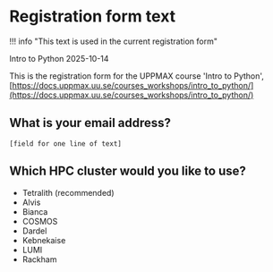 # Registration form text

!!! info "This text is used in the current registration form"

Intro to Python 2025-10-14

This is the registration form for the UPPMAX course 'Intro to Python',
[https://docs.uppmax.uu.se/courses_workshops/intro_to_python/](https://docs.uppmax.uu.se/courses_workshops/intro_to_python/)

## What is your email address?

```text
[field for one line of text]
```

## Which HPC cluster would you like to use?

- Tetralith (recommended)
- Alvis
- Bianca
- COSMOS
- Dardel
- Kebnekaise
- LUMI
- Rackham


